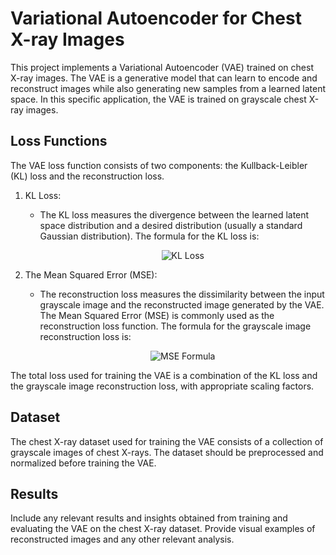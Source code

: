 # Variational Autoencoder for Chest X-ray Images

This project implements a Variational Autoencoder (VAE) trained on chest X-ray images. The VAE is a generative model that can learn to encode and reconstruct images while also generating new samples from a learned latent space. In this specific application, the VAE is trained on grayscale chest X-ray images.

## Loss Functions

The VAE loss function consists of two components: the Kullback-Leibler (KL) loss and the reconstruction loss.


1. KL Loss:
   - The KL loss measures the divergence between the learned latent space distribution and a desired distribution (usually a standard Gaussian distribution). The formula for the KL loss is:

     <p align="center">
       <img src="https://latex.codecogs.com/png.latex?L_{kl}%20%3D%20-0.5%20%5Csum%20%281%20+%20%5Clog%28%5Csigma%5E2%29%20-%20%5Cmu%5E2%20-%20%5Csigma%5E2%29" alt="KL Loss">
     </p>

2. The Mean Squared Error (MSE):
   - The reconstruction loss measures the dissimilarity between the input grayscale image and the reconstructed image generated by the VAE. The Mean Squared Error (MSE) is commonly used as the reconstruction loss function. The formula for the grayscale image reconstruction loss is:

     <p align="center">
       <img src="https://latex.codecogs.com/png.latex?MSE%20%3D%20%5Cfrac%7B1%7D%7BWH%7D%20%5Csum_%7Bh%3D1%7D%5E%7BH%7D%20%5Csum_%7Bw%3D1%7D%5E%7BW%7D%20%28R%28h%2Cw%29%20-%20P%28h%2Cw%29%29%5E2" alt="MSE Formula">
     </p>

The total loss used for training the VAE is a combination of the KL loss and the grayscale image reconstruction loss, with appropriate scaling factors.



## Dataset

The chest X-ray dataset used for training the VAE consists of a collection of grayscale images of chest X-rays. The dataset should be preprocessed and normalized before training the VAE.

## Results

Include any relevant results and insights obtained from training and evaluating the VAE on the chest X-ray dataset. Provide visual examples of reconstructed images and any other relevant analysis.

